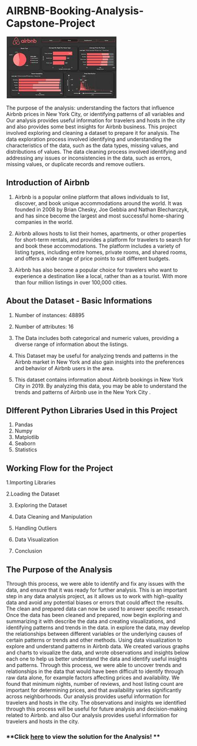 # AIRBNB-Booking-Analysis-Capstone-Project
<img src = "https://github.com/U1j1/AIRBNB-Booking-Analysis/blob/main/Airbnb_img.jpeg" alt = "MLBC">

The purpose of the analysis: understanding the factors that influence Airbnb prices in New York City, or identifying patterns of all variables and Our analysis provides useful information for travelers and hosts in the city and also provides some best insights for Airbnb business. This project involved exploring and cleaning a dataset to prepare it for analysis. The data exploration process involved identifying and understanding the characteristics of the data, such as the data types, missing values, and distributions of values. The data cleaning process involved identifying and addressing any issues or inconsistencies in the data, such as errors, missing values, or duplicate records and remove outliers.

## **Introduction of Airbnb**
1. Airbnb is a popular online platform that allows individuals to list, discover, and book unique accommodations around the world. It was founded in 2008 by Brian Chesky, Joe Gebbia and Nathan Blecharczyk, and has since become the largest and most successful home-sharing companies in the world.

2. Airbnb allows hosts to list their homes, apartments, or other properties for short-term rentals, and provides a platform for travelers to search for and book these accommodations. The platform includes a variety of listing types, including entire homes, private rooms, and shared rooms, and offers a wide range of price points to suit different budgets.

3. Airbnb has also become a popular choice for travelers who want to experience a destination like a local, rather than as a tourist. With more than four million listings in over 100,000 cities.

## About the Dataset - Basic Informations
1. Number of instances: 48895

2. Number of attributes: 16

3. The Data includes both categorical and numeric values, providing a diverse range of information about the listings.

4. This Dataset may be useful for analyzing trends and patterns in the Airbnb market in New York and also gain insights into the preferences and behavior of Airbnb users in the area.

5. This dataset contains information about Airbnb bookings in New York City in 2019. By analyzing this data, you may be able to understand the trends and patterns of Airbnb use in the New York City .

## DIfferent Python Libraries Used in this Project
1. Pandas
2. Numpy
3. Matplotlib
4. Seaborn
5. Statistics

## Working Flow for the Project
1.Importing Libraries

2.Loading the Dataset

3. Exploring the  Dataset

4. Data Cleaning and Manipulation

5. Handling Outliers

6. Data Visualization

7. Conclusion

## The Purpose of the Analysis

Through this process, we were able to identify and fix any issues with the data, and ensure that it was ready for further analysis. This is an important step in any data analysis project, as it allows us to work with high-quality data and avoid any potential biases or errors that could affect the results. The clean and prepared data can now be used to answer specific research. Once the data has been cleaned and prepared, now begin exploring and summarizing it with describe the data and creating visualizations, and identifying patterns and trends in the data. in explore the data, may develop the relationships between different variables or the underlying causes of certain patterns or trends and other methods. Using data visualization to explore and understand patterns in Airbnb data. We created various graphs and charts to visualize the data, and wrote observations and insights below each one to help us better understand the data and identify useful insights and patterns. Through this process, we were able to uncover trends and relationships in the data that would have been difficult to identify through raw data alone, for example factors affecting prices and availability. We found that minimum nights, number of reviews, and host listing count are important for determining prices, and that availability varies significantly across neighborhoods. Our analysis provides useful information for travelers and hosts in the city. The observations and insights we identified through this process will be useful for future analysis and decision-making related to Airbnb. and also Our analysis provides useful information for travelers and hosts in the city.


### **Click [here](https://github.com/U1j1/AIRBNB-Booking-Analysis/blob/main/AIRBNB_project_by_UJJWAL_SHRIVASTAVA.ipynb) to view the solution for the Analysis! **
